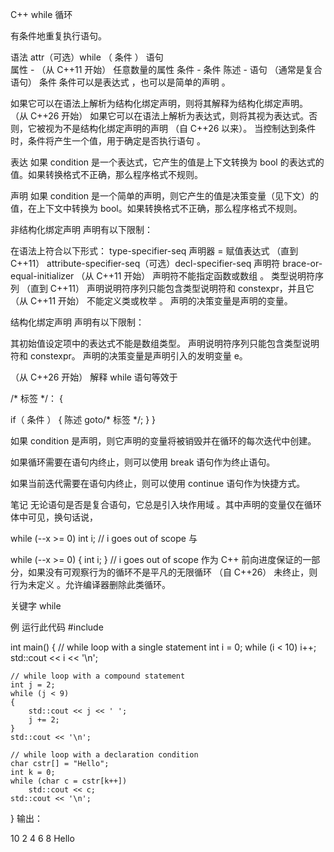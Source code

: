 C++ while 循环

有条件地重复执行语句。

语法
attr（可选）while （ 条件 ） 语句		
属性	-	（从 C++11 开始） 任意数量的属性
条件	-	条件
陈述	-	语句 （通常是复合语句）
条件
条件可以是表达式 ，也可以是简单的声明 。

如果它可以在语法上解析为结构化绑定声明，则将其解释为结构化绑定声明。
（从 C++26 开始）
如果它可以在语法上解析为表达式，则将其视为表达式。否则，它被视为不是结构化绑定声明的声明 （自 C++26 以来）。
当控制达到条件时，条件将产生一个值，用于确定是否执行语句 。

表达
如果 condition 是一个表达式，它产生的值是上下文转换为 bool 的表达式的值。如果转换格式不正确，那么程序格式不规则。

声明
如果 condition 是一个简单的声明，则它产生的值是决策变量（见下文）的值，在上下文中转换为 bool。如果转换格式不正确，那么程序格式不规则。

非结构化绑定声明
声明有以下限制：

在语法上符合以下形式：
type-specifier-seq 声明器 = 赋值表达式
（直到 C++11）
attribute-specifier-seq（可选）decl-specifier-seq 声明符 brace-or-equal-initializer
（从 C++11 开始）
声明符不能指定函数或数组 。
类型说明符序列 （直到 C++11） 声明说明符序列只能包含类型说明符和 constexpr，并且它 （从 C++11 开始） 不能定义类或枚举 。
声明的决策变量是声明的变量。

结构化绑定声明
声明有以下限制：

其初始值设定项中的表达式不能是数组类型。
声明说明符序列只能包含类型说明符和 constexpr。
声明的决策变量是声明引入的发明变量 e。

（从 C++26 开始）
解释
while 语句等效于

/* 标签 */：
{

if（ 条件 ）
{
陈述
goto/* 标签 */;
}
}

如果 condition 是声明，则它声明的变量将被销毁并在循环的每次迭代中创建。

如果循环需要在语句内终止，则可以使用 break 语句作为终止语句。

如果当前迭代需要在语句内终止，则可以使用 continue 语句作为快捷方式。

笔记
无论语句是否是复合语句，它总是引入块作用域 。其中声明的变量仅在循环体中可见，换句话说，

while (--x >= 0)
    int i;
// i goes out of scope
与

while (--x >= 0)
{
    int i;
} // i goes out of scope
作为 C++ 前向进度保证的一部分，如果没有可观察行为的循环不是平凡的无限循环 （自 C++26） 未终止，则行为未定义 。允许编译器删除此类循环。

关键字
while

例
运行此代码
#include <iostream>
 
int main()
{
    // while loop with a single statement
    int i = 0;
    while (i < 10)
         i++;
    std::cout << i << '\n';
 
    // while loop with a compound statement
    int j = 2;
    while (j < 9)
    {
        std::cout << j << ' ';
        j += 2;
    }
    std::cout << '\n';
 
    // while loop with a declaration condition
    char cstr[] = "Hello";
    int k = 0;
    while (char c = cstr[k++])
        std::cout << c;
    std::cout << '\n';
}
输出：

10
2 4 6 8
Hello